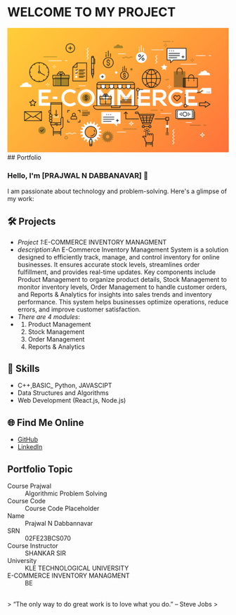 # WELCOME TO MY PROJECT
<img src="E-commerce_web_design_EWM_SA_Digital_Agency_Geneva.jpg" alt="Description of the image" width="800">
## Portfolio

### Hello, I'm [PRAJWAL N DABBANAVAR] 👋

I am passionate about technology and problem-solving. Here's a glimpse of my work:

## 🛠 Projects
- *Project 1*:E-COMMERCE INVENTORY MANAGMENT
- *description*:An E-Commerce Inventory Management System is a solution designed to efficiently track, manage, and control inventory for online businesses. It ensures accurate stock levels, streamlines order fulfillment, and provides real-time updates. Key components include Product Management to organize product details, Stock Management to monitor inventory levels, Order Management to handle customer orders, and Reports & Analytics for insights into sales trends and inventory performance. This system helps businesses optimize operations, reduce errors, and improve customer satisfaction.
- *There are 4 modules*:
- 1. Product Management
  2.  Stock Management
  3.  Order Management
  4.  Reports & Analytics
     




## 🚀 Skills
- C++,BASIC_ Python, JAVASCIPT
- Data Structures and Algorithms
- Web Development (React.js, Node.js)

## 🌐 Find Me Online
- [GitHub](https://github.com/Prajwal719)
- [LinkedIn](https://www.linkedin.com/in/prajwal-dabbanavar-12b7a32a9?utm_source=share&utm_campaign=share_via&utm_content=profile&utm_medium=android_app)

## Portfolio Topic

<dl>
<dt>Course Prajwal</dt>
<dd>Algorithmic Problem Solving</dd>
<dt>Course Code</dt>
<dd>Course Code Placeholder</dd>
<dt>Name</dt>
<dd>Prajwal N Dabbannavar</dd>
<dt>SRN</dt>
<dd>02FE23BCS070</dd>
<dt>Course Instructor</dt>
<dd>SHANKAR SIR</dd>
<dt>University</dt>
<dd>KLE TECHNOLOGICAL UNIVERSITY </dd>
<dt>E-COMMERCE INVENTORY MANAGMENT</dt>
<dd>BE</dd>
</dl>

<br> 
> “The only way to do great work is to love what you do.” – Steve Jobs
>
